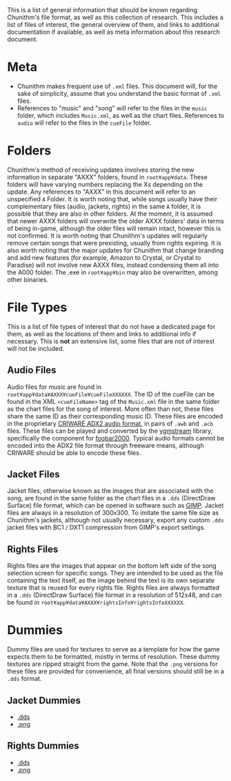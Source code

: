 This is a list of general information that should be known regarding Chunithm's file format, as well as this collection of research. This includes a list of files of interest, the general overview of them, and links to additional documentation if available, as well as meta information about this research document.

# Meta

* Chunithm makes frequent use of ``.xml`` files. This document will, for the sake of simplicity, assume that you understand the basic format of ``.xml`` files.
* References to "music" and "song" will refer to the files in the ``music`` folder, which includes ``Music.xml``, as well as the chart files. References to ``audio`` will refer to the files in the ``cueFile`` folder. 

# Folders

Chunithm's method of receiving updates involves storing the new information in separate "AXXX" folders, found in ``root¥app¥data``. These folders will have varying numbers replacing the Xs depending on the update. Any references to "AXXX" in this document will refer to an unspecified ``A`` Folder. It is worth noting that, while songs usually have their complementary files (audio, jackets, rights) in the same ``A`` folder, it is possible that they are also in other folders. At the moment, it is assumed that newer AXXX folders will overwrite the older AXXX folders' data in terms of being in-game, although the older files will remain intact, however this is not confirmed. It is worth noting that Chunithm's updates will regularly remove certain songs that were prexisting, usually from rights expiring. It is also worth noting that the major updates for Chunithm that change branding and add new features (for example, Amazon to Crystal, or Crystal to Paradise) will not involve new AXXX files, instead condensing them all into the A000 folder. The .exe in ``root¥app¥bin`` may also be overwritten, among other binaries.

# File Types

This is a list of file types of interest that do not have a dedicated page for them, as well as the locations of them and links to additional info if necessary. This is **not** an extensive list, some files that are not of interest will not be included.

## Audio Files

Audio files for music are found in ``root¥app¥data¥AXXX¥cueFile¥cueFileXXXXXX``. The ID of the cueFile can be found in the XML ``<cueFileName>`` tag of the ``Music.xml`` file in the same folder as the chart files for the song of interest. More often than not, these files share the same ID as their corresponding music ID. These files are encoded in the proprietary [CRIWARE ADX2 audio format](https://en.wikipedia.org/wiki/ADX_(file_format)), in pairs of ``.awb`` and ``.acb`` files. These files can be played and converted by the [vgmstream](https://vgmstream.org/) library, specifically the component for [foobar2000](https://www.foobar2000.org/). Typical audio formats cannot be encoded into the ADX2 file format through freeware means, although CRIWARE should be able to encode these files.

## Jacket Files

Jacket files, otherwise known as the images that are associated with the song, are found in the same folder as the chart files in a ``.dds`` (DirectDraw Surface) file format, which can be opened in software such as [GIMP](https://www.gimp.org/). Jacket files are always in a resolution of 300x300. To imitate the same file size as Chunithm's jackets, although not usually necessary, export any custom ``.dds`` jacket files with BC1 / DXT1 compression from GIMP's export settings.

## Rights Files

Rights files are the images that appear on the bottom left side of the song selection screen for specific songs. They are intended to be used as the file containing the text itself, as the image behind the text is its own separate texture that is reused for every rights file. Rights files are always formatted in a ``.dds`` (DirectDraw Surface) file format in a resolution of 512x48, and can be found in ``root¥app¥data¥AXXX¥rightsInfo¥rightsInfoXXXXXX``.

# Dummies

Dummy files are used for textures to serve as a template for how the game expects them to be formatted, mostly in terms of resolution. These dummy textures are ripped straight from the game. Note that the ``.png`` versions for these files are provided for convenience, all final versions should still be in a ``.dds`` format.

## Jacket Dummies

* [.dds](https://github.com/Suprnova123/Chunithm-Research/blob/main/_assets/jacket_dummy.dds)
* [.png](https://github.com/Suprnova123/Chunithm-Research/blob/main/_assets/jacket_dummy.png)

## Rights Dummies

* [.dds](https://github.com/Suprnova123/Chunithm-Research/blob/main/_assets/rights_dummy.dds)
* [.png](https://github.com/Suprnova123/Chunithm-Research/blob/main/_assets/rights_dummy.png)